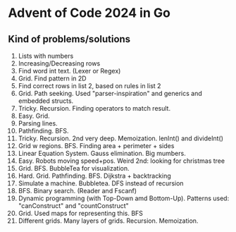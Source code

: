 # Advent of Code 2024 in Go

## Kind of problems/solutions
1. Lists with numbers
2. Increasing/Decreasing rows
3. Find word int text. (Lexer or Regex)
4. Grid. Find pattern in 2D
5. Find correct rows in list 2, based on rules in list 2
6. Grid. Path seeking. Used "parser-inspiration" and generics and embedded structs.
7. Tricky. Recursion. Finding operators to match result.
8. Easy. Grid. 
9. Parsing lines.
10. Pathfinding. BFS.
11. Tricky. Recursion. 2nd very deep. Memoization. lenInt() and divideInt()
12. Grid w regions. BFS. Finding area + perimeter + sides 
13. Linear Equation System. Gauss elimination. Big mumbers. 
14. Easy. Robots moving speed+pos. Weird 2nd: looking for christmas tree 
15. Grid. BFS. BubbleTea for visualization.
16. Hard. Grid. Pathfinding. BFS. Dijkstra + backtracking
17. Simulate a machine. Bubbletea. DFS instead of recursion
18. BFS. Binary search. (Reader and Fscanf)
19. Dynamic programming (with Top-Down amd Bottom-Up). Patterns used: "canConstruct" and "countConstruct"
20. Grid. Used maps for representing this. BFS
21. Different grids. Many layers of grids. Recursion. Memoization. 
